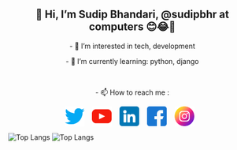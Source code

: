 
<h2 align="center">
  👋 Hi, I’m Sudip Bhandari, @sudipbhr at computers 😊😂🙏
</h2>
<p align="center">
  - 👀 I’m interested in tech, development
</p>
<p align="center">
  - 🌱 I’m currently learning: python, django
</p>
<br>
<p align="center">
  - 📫 How to reach me :
</p>
<p align="center">
  <a href="https://twitter.com/sudip_bhr" target="blank"><img align="center" src="images/twitter.png" alt="sudip_bhr" height="40" width="40" /></a>&nbsp; &nbsp;
  <a href="https://youtube.com/SmartGene" target="blank"><img align="center" src="images/youtube.png" alt="SmartGene" height="40" width="40" /></a>&nbsp; &nbsp;
  <a href="https://linkedin.com/in/sudipbhr57" target="blank"><img align="center" src="images/linkedin.png" alt="sudipbhr57" height="40" width="40" /></a>&nbsp; &nbsp;
  <a href="https://fb.com/sudipbhr57" target="blank"><img align="center" src="images/facebook.png" alt="sudipbhr57" height="40" width="40" /></a>&nbsp; &nbsp;
  <a href="https://instagram.com/sudip_bhr" target="blank"><img align="center" src="images/instagram.png" alt="sudip_bhr" height="40" width="40" /></a>&nbsp; &nbsp;
</p>

![Top Langs](https://github-readme-stats.vercel.app/api?username=sudipbhr&theme=algolia&show_icons=true)
![Top Langs](https://github-readme-stats-git-masterrstaa-rickstaa.vercel.app/api/top-langs/?username=sudipbhr&theme=tokyonight)

